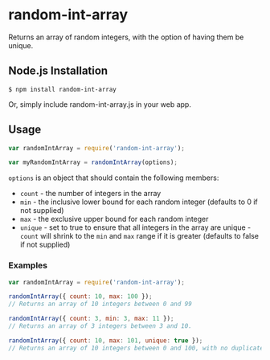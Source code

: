 # random-int-array

Returns an array of random integers, with the option of having them be unique.

## Node.js Installation

```
$ npm install random-int-array
```
Or, simply include random-int-array.js in your web app.

## Usage

```javascript
var randomIntArray = require('random-int-array');

var myRandomIntArray = randomIntArray(options);
```

`options` is an object that should contain the following members:
* `count` - the number of integers in the array
* `min` - the inclusive lower bound for each random integer (defaults to 0 if not supplied)
* `max` - the exclusive upper bound for each random integer
* `unique` - set to true to ensure that all integers in the array are unique - `count` will shrink to the `min` and `max` range if it is greater (defaults to false if not supplied)

### Examples

```javascript
var randomIntArray = require('random-int-array');

randomIntArray({ count: 10, max: 100 });
// Returns an array of 10 integers between 0 and 99

randomIntArray({ count: 3, min: 3, max: 11 });
// Returns an array of 3 integers between 3 and 10.

randomIntArray({ count: 10, max: 101, unique: true });
// Returns an array of 10 integers between 0 and 100, with no duplicates.
```
